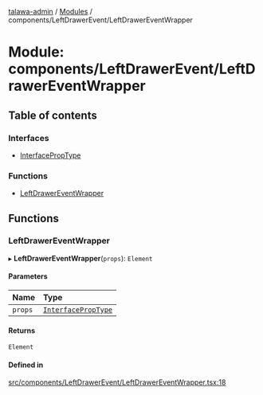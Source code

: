 [talawa-admin](../README.md) / [Modules](../modules.md) / components/LeftDrawerEvent/LeftDrawerEventWrapper

# Module: components/LeftDrawerEvent/LeftDrawerEventWrapper

## Table of contents

### Interfaces

- [InterfacePropType](../interfaces/components_LeftDrawerEvent_LeftDrawerEventWrapper.InterfacePropType.md)

### Functions

- [LeftDrawerEventWrapper](components_LeftDrawerEvent_LeftDrawerEventWrapper.md#leftdrawereventwrapper)

## Functions

### LeftDrawerEventWrapper

▸ **LeftDrawerEventWrapper**(`props`): `Element`

#### Parameters

| Name | Type |
| :------ | :------ |
| `props` | [`InterfacePropType`](../interfaces/components_LeftDrawerEvent_LeftDrawerEventWrapper.InterfacePropType.md) |

#### Returns

`Element`

#### Defined in

[src/components/LeftDrawerEvent/LeftDrawerEventWrapper.tsx:18](https://github.com/KshitijTodkar48/talawa-admin/blob/82b22ab/src/components/LeftDrawerEvent/LeftDrawerEventWrapper.tsx#L18)
